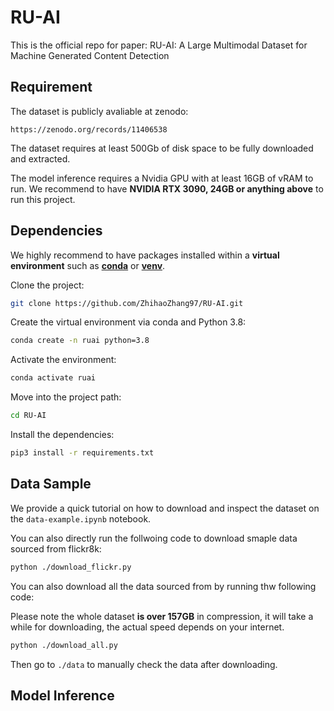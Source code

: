 

# RU-AI

This is the official repo for paper: RU-AI: A Large Multimodal Dataset for Machine Generated Content Detection

## Requirement
The dataset is publicly avaliable at zenodo: 
```url
https://zenodo.org/records/11406538
```

The dataset requires at least 500Gb of disk space to be fully downloaded and extracted. 

The model inference requires a Nvidia GPU with at least 16GB of vRAM to run. We recommend to have **NVIDIA RTX 3090, 24GB or anything above** to run this project.

## Dependencies
We highly recommend to have packages installed within a **virtual environment** such as **[conda](https://conda.io/projects/conda/en/latest/user-guide/install/index.html)** or **[venv](https://docs.python.org/3/library/venv.html)**.

Clone the project:
```bash
git clone https://github.com/ZhihaoZhang97/RU-AI.git
```
Create the virtual environment via conda and Python 3.8:
```bash
conda create -n ruai python=3.8
```
Activate the environment:
```bash
conda activate ruai
```
Move into the project path:
```bash
cd RU-AI
```
Install the dependencies:
```bash
pip3 install -r requirements.txt
```

## Data Sample
We provide a quick tutorial on how to download and inspect the dataset on the ```data-example.ipynb``` notebook. 

You can also directly run the follwoing code to download smaple data sourced from flickr8k:
```bash
python ./download_flickr.py
```
You can also download all the data sourced from by running thw following code:

Please note the whole dataset **is over 157GB** in compression, it will take a while for downloading, the actual speed depends on your internet.
```bash
python ./download_all.py
```

 Then go to ```./data``` to manually check the data after downloading.



## Model Inference


